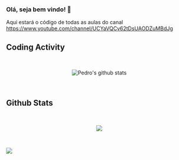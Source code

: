 ### Olá, seja bem vindo! 👋

Aqui estará o código de todas as aulas do canal https://www.youtube.com/channel/UCYaVQCv62tDsUAODZuMBdJg

## Coding Activity

<br/>

<p align="center">
  <img src="https://github-readme-stats.vercel.app/api?username=PedroDevOliveira&show_icons=true&theme=dracula" alt="Pedro's github stats" />
</p>

<br/>

## Github Stats

<br/>

<p align="center">
  <img src="https://github-readme-stats.vercel.app/api/top-langs/?username=PedroDevOliveira&layout=compact&theme=dracula" />
</p>

<br/>

![](https://komarev.com/ghpvc/?username=PedroDevOliveira&color=green)

